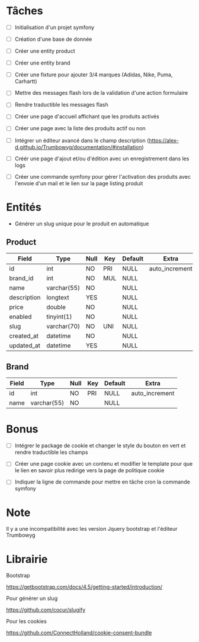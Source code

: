 # Tâches
- [ ] Initialisation d'un projet symfony

- [ ] Création d'une base de donnée

- [ ] Créer une entity product

- [ ] Créer une entity brand

- [ ] Créer une fixture pour ajouter 3/4 marques (Adidas, Nike, Puma, Carhartt)

- [ ] Mettre des messages flash lors de la validation d'une action formulaire

- [ ] Rendre traductible les messages flash

- [ ] Créer une page d'accueil affichant que les produits activés

- [ ] Créer une page avec la liste des produits actif ou non

- [ ] Intégrer un éditeur avancé dans le champ description (https://alex-d.github.io/Trumbowyg/documentation/#installation)

- [ ] Créér une page d'ajout et/ou d'édition avec un enregistrement dans les logs

- [ ] Créer une commande symfony pour gérer l'activation des produits avec l'envoie d'un mail et le lien sur la page listing produit

# Entités

- Générer un slug unique pour le produit en automatique

## Product

| Field       | Type        | Null | Key | Default | Extra          |
| ----------- | ----------- | ---- | --- | ------- | -------------- |
| id          | int         | NO   | PRI | NULL    | auto_increment |
| brand_id    | int         | NO   | MUL | NULL    |                |
| name        | varchar(55) | NO   |     | NULL    |                |
| description | longtext    | YES  |     | NULL    |                |
| price       | double      | NO   |     | NULL    |                |
| enabled     | tinyint(1)  | NO   |     | NULL    |                |
| slug        | varchar(70) | NO   | UNI | NULL    |                |
| created_at  | datetime    | NO   |     | NULL    |                |
| updated_at  | datetime    | YES  |     | NULL    |                |

## Brand

| Field | Type        | Null | Key | Default | Extra          |
| ----- | ----------- | ---- | --- | ------- | -------------- |
| id    | int         | NO   | PRI | NULL    | auto_increment |
| name  | varchar(55) | NO   |     | NULL    |                |

# Bonus

- [ ] Intégrer le package de cookie et changer le style du bouton en vert et rendre traductible les champs

- [ ] Créer une page cookie avec un contenu et modifier le template pour que le lien en savoir plus redirige vers la page de politique cookie

- [ ] Indiquer la ligne de commande pour mettre en tâche cron la commande symfony

# Note

Il y a une incompatibilité avec les version Jquery bootstrap et l'éditeur Trumbowyg

# Librairie

Bootstrap

https://getbootstrap.com/docs/4.5/getting-started/introduction/

Pour générer un slug

https://github.com/cocur/slugify

Pour les cookies

https://github.com/ConnectHolland/cookie-consent-bundle
